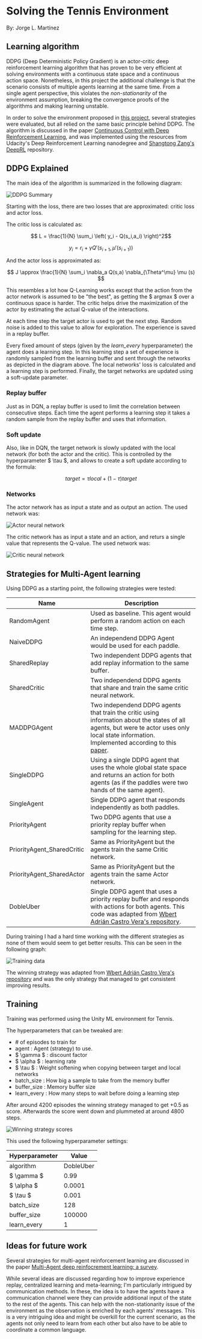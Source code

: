 # Solving the Tennis Environment

By: Jorge L. Martínez

## Learning algorithm

DDPG (Deep Deterministic Policy Gradient) is an actor-critic deep reinforcement
learning algorithm that has proven to be very efficient at solving environments
with a continuous state space and a continuous action space. Nonetheless,
in this project the additional challenge is that the scenario consists
of multiple agents learning at the same time. From a single agent perspective,
this violates the *non-stationarity* of the environment assumption, breaking
the convergence proofs of the algorithms and making learning unstable.

In order to solve the environment proposed in [this project](README.md),
several strategies were evaluated, but all relied on the same basic principle
behind DDPG. The algorithm is discussed in the paper [Continuous Control with Deep Reinforcement Learning](https://arxiv.org/abs/1509.02971v6),
and was implemented using the resources from Udacity's Deep Reinforcement
Learning nanodegree and [Shangtong Zang's DeepRL](https://github.com/ShangtongZhang/DeepRL) 
repository.

## DDPG Explained

The main idea of the algorithm is summarized in the following diagram:

![DDPG Summary](img/data-diagram.png)

Starting with the loss, there are two losses that are approximated: 
critic loss and actor loss.

The critic loss is calculated as:

$$ L = \frac{1}{N} \sum_i \left( y_i - Q(s_i,a_i) \right)^2$$

$$ y_i = r_i + \gamma Q' \left(s_{i+1}, \mu'(s_{i+1})  \right) $$

And the actor loss is approximated as:

$$ J \approx \frac{1}{N} \sum_i \nabla_a Q(s,a) \nabla_{\Theta^\mu} \mu (s) $$

This resembles a lot how Q-Learning works except that the action
from the actor network is assumed to be "the best", as getting the
$ argmax $ over a continuous space is harder. The critic helps drive
the maximization of the actor by estimating the actual Q-value of the
interactions.

At each time step the target actor is used to get the next step. Random
noise is added to this value to allow for exploration. The 
experience is saved in a replay buffer.

Every fixed amount of steps (given by the *learn_every* hyperparameter) the 
agent does a learning step. In this learning step a set of experience
is randomly sampled from the learning buffer and sent through the 
networks as depicted in the diagram above. The local networks' loss
is calculated and a learning step is performed. Finally, the
target networks are updated using a soft-update parameter.

### Replay buffer

Just as in DQN, a replay buffer is used to limit the correlation
between consecutive steps. Each time the agent performs a learning
step it takes a random sample from the replay buffer and uses that 
information.

### Soft update

Also, like in DQN, the target network is slowly updated with the local
network (for both the actor and the critic). This is controlled by the
hyperparameter $ \tau $, and allows to create a soft update according
to the formula:

$$ target = \tau local + (1-\tau)target $$

### Networks

The actor network has as input a state and as output an action. The 
used network was:

![Actor neural network](img/actor-network.png)

The critic network has as input a state and an action, and returs
a single value that represents the Q-value. The used network
was:

![Critic neural network](img/critic-network.png)

## Strategies for Multi-Agent learning

Using DDPG as a starting point, the following strategies were tested:

| Name | Description |
| - | - |
| RandomAgent | Used as baseline. This agent would perform a random action on each time step.|
| NaiveDDPG | An independend DDPG Agent would be used for each paddle. |
| SharedReplay | Two independent DDPG agents that add replay information to the same buffer. |
| SharedCritic | Two independend DDPG agents that share and train the same critic neural network. |
| MADDPGAgent | Two independend DDPG agents that train the critic using information about the states of all agents, but were te actor uses only local state information. Implemented according to this [paper](https://arxiv.org/abs/1706.02275). |
| SingleDDPG | Using a single DDPG agent that uses the whole global state space and returns an action for both agents (as if the paddles were two hands of the same agent). |
| SingleAgent | Single DDPG agent that responds independently as both paddles. |
| PriorityAgent | Two DDPG agents that use a priority replay buffer when sampling for the learning step. |
| PriorityAgent_SharedCritic | Same as PriorityAgent but the agents train the same Critic network. |
| PriorityAgent_SharedActor | Same as PriorityAgent but the agents train the same Actor network. |
| DobleUber | Single DDPG agent that uses a priority replay buffer and responds with actions for both agents. This code was adapted from [Wbert Adrián Castro Vera's repository](https://github.com/dobleuber/DeepReinforcementLearningUdacity). |

During training I had a hard time working with the different strategies
as none of them would seem to get better results. This can be seen in
the following graph:

![Training data](img/General%20results.png)

The winning strategy was adapted from [Wbert Adrián Castro Vera's repository](https://github.com/dobleuber/DeepReinforcementLearningUdacity)
and was the only strategy that managed to get consistent improving 
results. 

## Training

Training was performed using the Unity ML environment for Tennis. 

The hyperparameters that can be tweaked are:
- \# of episodes to train for
- agent : Agent (strategy) to use.
- $ \gamma $ : discount factor
- $ \alpha $ : learning rate
- $ \tau $ : Weight softening when copying between target and local networks
- batch_size : How big a sample to take from the memory buffer
- buffer_size : Memory buffer size
- learn_every : How many steps to wait before doing a learning step

After around 4200 episodes the winning strategy managed to get +0.5
as score. Afterwards the score went down and plummeted at around 
4800 steps.

![Winning strategy scores](img/dobleuber_agent.png)

This used the following hyperparameter settings:

| Hyperparameter | Value |
| - | - |
| algorithm | DobleUber |
| $ \gamma $ | 0.99 |
| $ \alpha $ | 0.0001 |
| $ \tau $ | 0.001 |
| batch_size | 128 |
| buffer_size | 100000 |
| learn_every | 1 |

## Ideas for future work

Several strategies for multi-agent reinforcement learning are discussed
in the paper [Multi-Agent deep reinfocrement learning: a survey](https://link.springer.com/article/10.1007/s10462-021-09996-w). 

While several ideas are discussed regarding how to improve experience
replay, centralized learning and meta-learning; I'm particularly
intrigued by communication methods. In these, the idea is to have
the agents have a communication channel were they can provide 
additional input of the state to the rest of the agents.
This can help with the non-stationarity issue of the environment
as the observation is enriched by each agents' messages. This is 
a very intriguing idea and might be overkill for the current 
scenario, as the agents not only need to learn from each other but
also have to be able to coordinate a common language.

